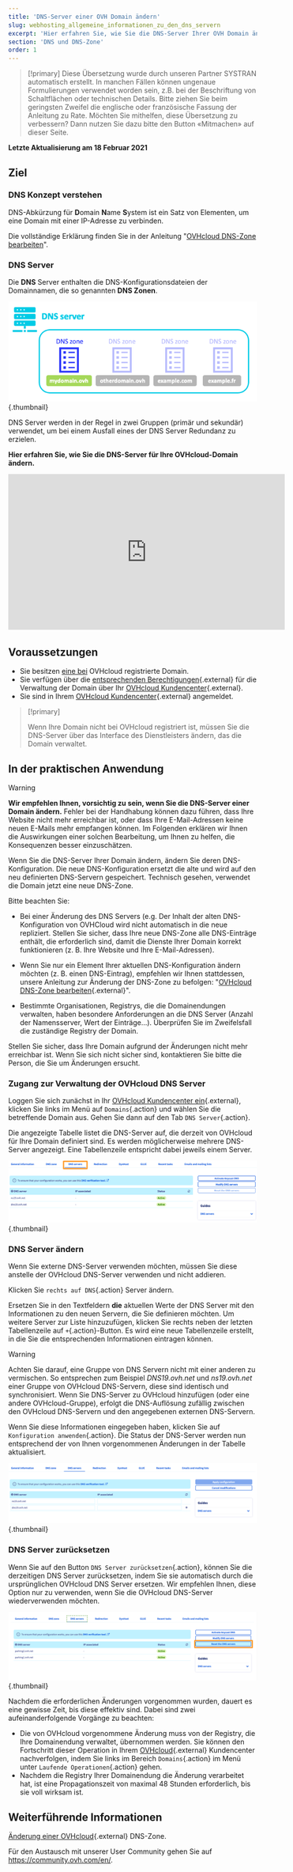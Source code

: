 ```yaml
---
title: 'DNS-Server einer OVH Domain ändern'
slug: webhosting_allgemeine_informationen_zu_den_dns_servern
excerpt: 'Hier erfahren Sie, wie Sie die DNS-Server Ihrer OVH Domain ändern.'
section: 'DNS und DNS-Zone'
order: 1
---
```


> [!primary]
> Diese Übersetzung wurde durch unseren Partner SYSTRAN automatisch erstellt. In manchen Fällen können ungenaue Formulierungen verwendet worden sein, z.B. bei der Beschriftung von Schaltflächen oder technischen Details. Bitte ziehen Sie beim geringsten Zweifel die englische oder französische Fassung der Anleitung zu Rate. Möchten Sie mithelfen, diese Übersetzung zu verbessern? Dann nutzen Sie dazu bitte den Button «Mitmachen» auf dieser Seite.
>

**Letzte Aktualisierung am 18 Februar 2021**

## Ziel

### DNS Konzept verstehen 

DNS-Abkürzung für **D**omain **N**ame **S**ystem ist ein Satz von Elementen, um eine Domain mit einer IP-Adresse zu verbinden.

Die vollständige Erklärung finden Sie in der Anleitung "[OVHcloud DNS-Zone bearbeiten](../webhosting_bearbeiten_der_dns_zone/#understanddns)".

### DNS Server 

Die **DNS** Server enthalten die DNS-Konfigurationsdateien der Domainnamen, die so genannten **DNS Zonen**.

![DNS](images/dnsserver.png){.thumbnail}

DNS Server werden in der Regel in zwei Gruppen (primär und sekundär) verwendet, um bei einem Ausfall eines der DNS Server Redundanz zu erzielen.

**Hier erfahren Sie, wie Sie die DNS-Server für Ihre OVHcloud-Domain ändern.**

<iframe width="560" height="315" src="https://www.youtube-nocookie.com/embed/BvrUi26ShzI" frameborder="0" allow="accelerometer; autoplay; clipboard-write; encrypted-media; gyroscope; picture-in-picture" allowfullscreen></iframe>

## Voraussetzungen

- Sie besitzen [eine bei](https://www.ovh.de/domains/) OVHcloud registrierte Domain.
- Sie verfügen über die [entsprechenden Berechtigungen](../../customer/verwaltung-der-kontakte/){.external} für die Verwaltung der Domain über Ihr [OVHcloud Kundencenter](https://www.ovh.com/auth/?action=gotomanager&from=https://www.ovh.de/&ovhSubsidiary=de){.external}.
- Sie sind in Ihrem [OVHcloud Kundencenter](https://www.ovh.com/auth/?action=gotomanager&from=https://www.ovh.de/&ovhSubsidiary=de){.external} angemeldet.

> [!primary]
>
> Wenn Ihre Domain nicht bei OVHcloud registriert ist, müssen Sie die DNS-Server über das Interface des Dienstleisters ändern, das die Domain verwaltet.
>

## In der praktischen Anwendung

> [!warning]
>
> **Wir empfehlen Ihnen, vorsichtig zu sein, wenn Sie die DNS-Server einer Domain ändern.** Fehler bei der Handhabung können dazu führen, dass Ihre Website nicht mehr erreichbar ist, oder dass Ihre E-Mail-Adressen keine neuen E-Mails mehr empfangen können. Im Folgenden erklären wir Ihnen die Auswirkungen einer solchen Bearbeitung, um Ihnen zu helfen, die Konsequenzen besser einzuschätzen.
>

Wenn Sie die DNS-Server Ihrer Domain ändern, ändern Sie deren DNS-Konfiguration. Die neue DNS-Konfiguration ersetzt die alte und wird auf den neu definierten DNS-Servern gespeichert. Technisch gesehen, verwendet die Domain jetzt eine neue DNS-Zone.

Bitte beachten Sie:

- Bei einer Änderung des DNS Servers (e.g. Der Inhalt der alten DNS-Konfiguration von OVHCloud wird nicht automatisch in die neue repliziert. Stellen Sie sicher, dass Ihre neue DNS-Zone alle DNS-Einträge enthält, die erforderlich sind, damit die Dienste Ihrer Domain korrekt funktionieren (z. B. Ihre Website und Ihre E-Mail-Adressen).

- Wenn Sie nur ein Element Ihrer aktuellen DNS-Konfiguration ändern möchten (z. B. einen DNS-Eintrag), empfehlen wir Ihnen stattdessen, unsere Anleitung zur Änderung der DNS-Zone zu befolgen: "[OVHcloud DNS-Zone bearbeiten](../webhosting_bearbeiten_der_dns_zone/){.external}".

- Bestimmte Organisationen, Registrys, die die Domainendungen verwalten, haben besondere Anforderungen an die DNS Server (Anzahl der Namensserver, Wert der Einträge...). Überprüfen Sie im Zweifelsfall die zuständige Registry der Domain.

Stellen Sie sicher, dass Ihre Domain aufgrund der Änderungen nicht mehr erreichbar ist. Wenn Sie sich nicht sicher sind, kontaktieren Sie bitte die Person, die Sie um Änderungen ersucht.


### Zugang zur Verwaltung der OVHcloud DNS Server

Loggen Sie sich zunächst in Ihr [OVHcloud Kundencenter ein](https://www.ovh.com/auth/?action=gotomanager&from=https://www.ovh.de/&ovhSubsidiary=de){.external}, klicken Sie links im Menü auf `Domains`{.action} und wählen Sie die betreffende Domain aus. Gehen Sie dann auf den Tab `DNS Server`{.action}.

Die angezeigte Tabelle listet die DNS-Server auf, die derzeit von OVHcloud für Ihre Domain definiert sind. Es werden möglicherweise mehrere DNS-Server angezeigt. Eine Tabellenzeile entspricht dabei jeweils einem Server.

![DNS-Server](images/edit-dns-server-ovh-step1.png){.thumbnail}

### DNS Server ändern

Wenn Sie externe DNS-Server verwenden möchten, müssen Sie diese anstelle der OVHcloud DNS-Server verwenden und nicht addieren.

Klicken Sie `rechts auf DNS`{.action} Server ändern.

Ersetzen Sie in den Textfeldern **die** aktuellen Werte der DNS Server mit den Informationen zu den neuen Servern, die Sie definieren möchten. Um weitere Server zur Liste hinzuzufügen, klicken Sie rechts neben der letzten Tabellenzeile auf `+`{.action}-Button. Es wird eine neue Tabellenzeile erstellt, in die Sie die entsprechenden Informationen eintragen können.

> [!warning]
>
> Achten Sie darauf, eine Gruppe von DNS Servern nicht mit einer anderen zu vermischen.
> So entsprechen zum Beispiel *DNS19.ovh.net* und *ns19.ovh.net* einer Gruppe von OVHcloud DNS-Servern, diese sind identisch und synchronisiert. Wenn Sie DNS-Server zu OVHcloud hinzufügen (oder eine andere OVHcloud-Gruppe), erfolgt die DNS-Auflösung zufällig zwischen den OVHcloud DNS-Servern und den angegebenen externen DNS-Servern.

Wenn Sie diese Informationen eingegeben haben, klicken Sie auf `Konfiguration anwenden`{.action}. Die Status der DNS-Server werden nun entsprechend der von Ihnen vorgenommenen Änderungen in der Tabelle aktualisiert.

![DNS-Server](images/edit-dns-server-ovh-step2.png){.thumbnail}

### DNS Server zurücksetzen 

Wenn Sie auf den Button `DNS Server zurücksetzen`{.action}, können Sie die derzeitigen DNS Server zurücksetzen, indem Sie sie automatisch durch die ursprünglichen OVHcloud DNS Server ersetzen. Wir empfehlen Ihnen, diese Option nur zu verwenden, wenn Sie die OVHcloud DNS-Server wiederverwenden möchten. 

![DNS-Server](images/edit-dns-server-ovh-step3.png){.thumbnail}

Nachdem die erforderlichen Änderungen vorgenommen wurden, dauert es eine gewisse Zeit, bis diese effektiv sind. Dabei sind zwei aufeinanderfolgende Vorgänge zu beachten:

- Die von OVHcloud vorgenommene Änderung muss von der Registry, die Ihre Domainendung verwaltet, übernommen werden. Sie können den Fortschritt dieser Operation in Ihrem [OVHcloud](https://www.ovh.com/auth/?action=gotomanager&from=https://www.ovh.de/&ovhSubsidiary=de){.external} Kundencenter nachverfolgen, indem Sie links im Bereich `Domains`{.action} im Menü unter `Laufende Operationen`{.action} gehen.
- Nachdem die Registry Ihrer Domainendung die Änderung verarbeitet hat, ist eine Propagationszeit von maximal 48 Stunden erforderlich, bis sie voll wirksam ist.

## Weiterführende Informationen

[Änderung einer OVHcloud](../webhosting_bearbeiten_der_dns_zone/){.external} DNS-Zone.

Für den Austausch mit unserer User Community gehen Sie auf <https://community.ovh.com/en/>.
